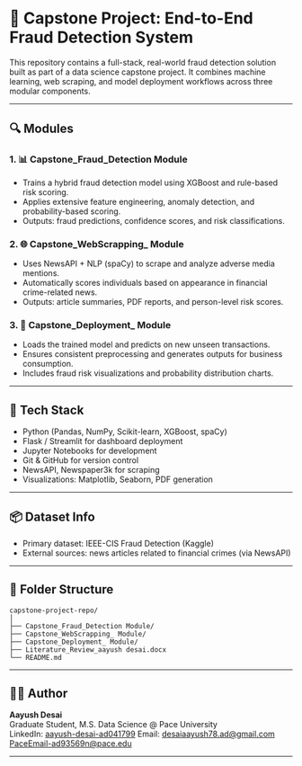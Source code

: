 # 🧠 Capstone Project: End-to-End Fraud Detection System

This repository contains a full-stack, real-world fraud detection solution built as part of a data science capstone project. It combines machine learning, web scraping, and model deployment workflows across three modular components.

---

## 🔍 Modules

### 1. 📊 Capstone_Fraud_Detection Module
- Trains a hybrid fraud detection model using XGBoost and rule-based risk scoring.
- Applies extensive feature engineering, anomaly detection, and probability-based scoring.
- Outputs: fraud predictions, confidence scores, and risk classifications.

### 2. 🌐 Capstone_WebScrapping_ Module
- Uses NewsAPI + NLP (spaCy) to scrape and analyze adverse media mentions.
- Automatically scores individuals based on appearance in financial crime-related news.
- Outputs: article summaries, PDF reports, and person-level risk scores.

### 3. 🚀 Capstone_Deployment_ Module
- Loads the trained model and predicts on new unseen transactions.
- Ensures consistent preprocessing and generates outputs for business consumption.
- Includes fraud risk visualizations and probability distribution charts.

---

## 🧰 Tech Stack

- Python (Pandas, NumPy, Scikit-learn, XGBoost, spaCy)
- Flask / Streamlit for dashboard deployment
- Jupyter Notebooks for development
- Git & GitHub for version control
- NewsAPI, Newspaper3k for scraping
- Visualizations: Matplotlib, Seaborn, PDF generation

---

## 📦 Dataset Info

- Primary dataset: IEEE-CIS Fraud Detection (Kaggle)
- External sources: news articles related to financial crimes (via NewsAPI)

---

## 📁 Folder Structure

```
capstone-project-repo/
│
├── Capstone_Fraud_Detection Module/
├── Capstone_WebScrapping_ Module/
├── Capstone_Deployment_ Module/
├── Literature_Review_aayush desai.docx
└── README.md
```

---

## 🧑‍💻 Author

**Aayush Desai**  
Graduate Student, M.S. Data Science @ Pace University  
LinkedIn: [aayush-desai-ad041799](https://www.linkedin.com/in/aayush-desai-ad041799)
Email: desaiaayush78.ad@gmail.com
PaceEmail-ad93569n@pace.edu

---
